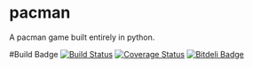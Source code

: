# pacman
A pacman game built entirely in python.

#Build Badge
[![Build Status](https://travis-ci.org/ParthKolekar/pacman.svg?branch=master)](https://travis-ci.org/ParthKolekar/pacman)
[![Coverage Status](https://coveralls.io/repos/ParthKolekar/pacman/badge.svg)](https://coveralls.io/r/ParthKolekar/pacman)
[![Bitdeli Badge](https://d2weczhvl823v0.cloudfront.net/ParthKolekar/pacman/trend.png)](https://bitdeli.com/free "Bitdeli Badge")

